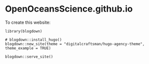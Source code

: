 # OpenOceansScience.github.io

To create this website: 

```
library(blogdown)

# blogdown::install_hugo()
blogdown::new_site(theme = "digitalcraftsman/hugo-agency-theme", theme_example = TRUE)

blogdown::serve_site()
```
